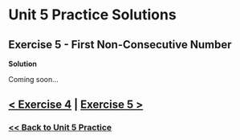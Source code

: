 # Unit 5 Practice Solutions

## Exercise 5 - First Non-Consecutive Number

**Solution**

Coming soon...

## [< Exercise 4](../exercise_4.md) | [Exercise 5 >](../exercise_5.md)

### [<< Back to Unit 5 Practice](/practice/unit_5/)
